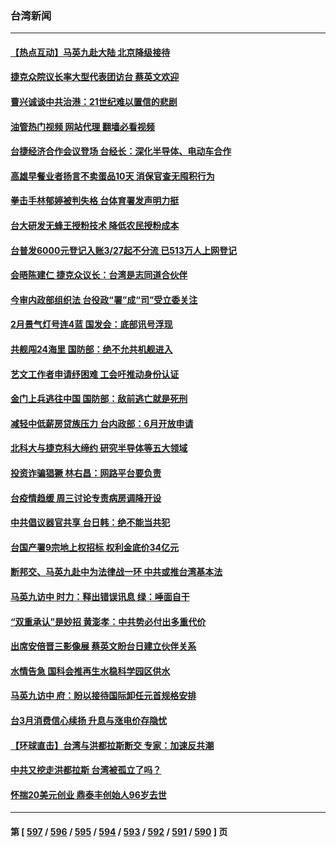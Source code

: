 ### 台湾新闻
---
#### [【热点互动】马英九赴大陆 北京降级接待](../../pages/ncid1349361/n13959869.md?03280845) 
#### [捷克众院议长率大型代表团访台 蔡英文欢迎](../../pages/ncid1349361/n13959733.md?03280845) 
#### [曹兴诚谈中共治港：21世纪难以置信的悲剧](../../pages/ncid1349361/n13959683.md?03280845) 
#### [油管热门视频 网站代理 翻墙必看视频](http://138.2.39.72:81/youtube.html?epic-marker?03280845)
#### [台捷经济合作会议登场 台经长：深化半导体、电动车合作](../../pages/ncid1349361/n13959709.md?03280845) 
#### [高雄早餐业者扬言不卖蛋品10天 消保官查无囤积行为](../../pages/ncid1349361/n13959753.md?03280845) 
#### [拳击手林郁婷被判失格 台体育署发声明力挺](../../pages/ncid1349361/n13959758.md?03280845) 
#### [台大研发无蜂王授粉技术 降低农民授粉成本](../../pages/ncid1349361/n13959765.md?03280845) 
#### [台普发6000元登记入账3/27起不分流 已513万人上网登记](../../pages/ncid1349361/n13959711.md?03280845) 
#### [会晤陈建仁 捷克众议长：台湾是志同道合伙伴](../../pages/ncid1349361/n13959713.md?03280845) 
#### [今审内政部组织法 台役政“署”成“司”受立委关注](../../pages/ncid1349361/n13959715.md?03280845) 
#### [2月景气灯号连4蓝 国发会：底部讯号浮现](../../pages/ncid1349361/n13959706.md?03280845) 
#### [共舰闯24海里 国防部：绝不允共机舰进入](../../pages/ncid1349361/n13959708.md?03280845) 
#### [艺文工作者申请纾困难 工会吁推动身份认证](../../pages/ncid1349361/n13959716.md?03280845) 
#### [金门上兵逃往中国 国防部：敌前逃亡就是死刑](../../pages/ncid1349361/n13959719.md?03280845) 
#### [减轻中低薪房贷族压力 台内政部：6月开放申请](../../pages/ncid1349361/n13959725.md?03280845) 
#### [北科大与捷克科大缔约 研究半导体等五大领域](../../pages/ncid1349361/n13959726.md?03280845) 
#### [投资诈骗猖獗 林右昌：网路平台要负责](../../pages/ncid1349361/n13959692.md?03280845) 
#### [台疫情趋缓 周三讨论专责病房调降开设](../../pages/ncid1349361/n13959691.md?03280845) 
#### [中共倡议器官共享 台日韩：绝不能当共犯](../../pages/ncid1349361/n13959694.md?03280845) 
#### [台国产署9宗地上权招标 权利金底价34亿元](../../pages/ncid1349361/n13959612.md?03280845) 
#### [断邦交、马英九赴中为法律战一环 中共或推台湾基本法](../../pages/ncid1349361/n13959613.md?03280845) 
#### [马英九访中 时力：释出错误讯息 绿：唾面自干](../../pages/ncid1349361/n13959615.md?03280845) 
#### [“双重承认”是妙招 黄澎孝：中共势必付出多重代价](../../pages/ncid1349361/n13959655.md?03280845) 
#### [出席安倍晋三影像展 蔡英文盼台日建立伙伴关系](../../pages/ncid1349361/n13959616.md?03280845) 
#### [水情告急 国科会推再生水稳科学园区供水](../../pages/ncid1349361/n13959657.md?03280845) 
#### [马英九访中 府：盼以接待国际卸任元首规格安排](../../pages/ncid1349361/n13959620.md?03280845) 
#### [台3月消费信心续扬 升息与涨电价存隐忧](../../pages/ncid1349361/n13959628.md?03280845) 
#### [【环球直击】台湾与洪都拉斯断交 专家：加速反共潮](../../pages/ncid1349361/n13959139.md?03280845) 
#### [中共又挖走洪都拉斯 台湾被孤立了吗？](../../pages/ncid1349361/n13959065.md?03280845) 
#### [怀揣20美元创业 鼎泰丰创始人96岁去世](../../pages/ncid1349361/n13958942.md?03280845) 

---
#### 第 [ [597](./597.md?03280845) / [596](./596.md?03280845) / [595](./595.md?03280845) / [594](./594.md?03280845) / [593](./593.md?03280845) / [592](./592.md?03280845) / [591](./591.md?03280845) / [590](./590.md?03280845) ] 页

